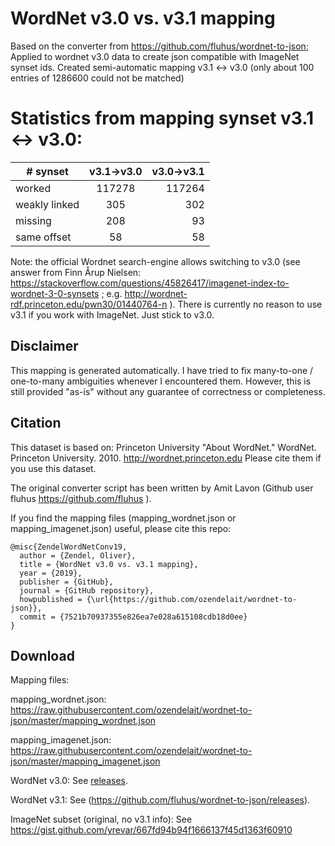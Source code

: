 WordNet v3.0 vs. v3.1 mapping
======================

Based on the converter from https://github.com/fluhus/wordnet-to-json; 
Applied to wordnet v3.0 data to create json compatible with ImageNet synset ids.
Created semi-automatic mapping v3.1 <-> v3.0 (only about 100 entries of 1286600 could not be matched)

# Statistics from mapping synset v3.1 <-> v3.0:  
| # synset      | v3.1->v3.0    | v3.0->v3.1   |
| ------------- |:-------------:| -----:|
| worked      | 117278 | 117264 |
| weakly linked     | 305      |   302 |
| missing | 208      |    93 |
| same offset | 58      |    58 |


Note: the official Wordnet search-engine allows switching to v3.0 (see answer from Finn Årup Nielsen:
https://stackoverflow.com/questions/45826417/imagenet-index-to-wordnet-3-0-synsets
; e.g. http://wordnet-rdf.princeton.edu/pwn30/01440764-n ).
There is currently no reason to use v3.1 if you work with ImageNet. Just stick to v3.0.

Disclaimer
----------
This mapping is generated automatically. I have tried to fix many-to-one / one-to-many ambiguities whenever I encountered them. However, this is still provided "as-is" without any guarantee of correctness or completeness. 

Citation
--------

This dataset is based on: Princeton University "About WordNet." WordNet.
Princeton University. 2010. http://wordnet.princeton.edu
Please cite them if you use this dataset.

The original converter script has been written by Amit Lavon (Github user fluhus https://github.com/fluhus ).

If you find the mapping files (mapping_wordnet.json or mapping_imagenet.json) useful, please cite this repo:

    @misc{ZendelWordNetConv19,
      author = {Zendel, Oliver},
      title = {WordNet v3.0 vs. v3.1 mapping},
      year = {2019},
      publisher = {GitHub},
      journal = {GitHub repository},
      howpublished = {\url{https://github.com/ozendelait/wordnet-to-json}},
      commit = {7521b70937355e826ea7e028a615108cdb18d0ee}
    }

Download
--------

Mapping files:

mapping_wordnet.json: https://raw.githubusercontent.com/ozendelait/wordnet-to-json/master/mapping_wordnet.json

mapping_imagenet.json: https://raw.githubusercontent.com/ozendelait/wordnet-to-json/master/mapping_imagenet.json

WordNet v3.0: See [releases](https://github.com/ozendelait/wordnet-to-json/releases/download/wordnet-v3.0/wordnet.json.gz).

WordNet v3.1: See (https://github.com/fluhus/wordnet-to-json/releases).

ImageNet subset (original, no v3.1 info): See https://gist.github.com/yrevar/667fd94b94f1666137f45d1363f60910
